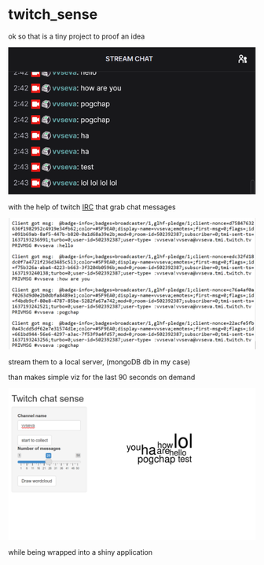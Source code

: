 # twitch_sense


ok so that is a tiny project to proof an idea

<img src="https://github.com/vvseva/twitch_sense/blob/main/images/chat.png" width="600">

with the help of twitch [IRC](https://dev.twitch.tv/docs/irc) that grab chat messages

<img src="https://github.com/vvseva/twitch_sense/blob/main/images/IRC.png" width="600">

stream them to a local server, (mongoDB db in my case)

than makes simple viz for the last 90 seconds on demand

<img src="https://github.com/vvseva/twitch_sense/blob/main/images/shiny_mvp.png" width="600">

while being wrapped into a shiny application
